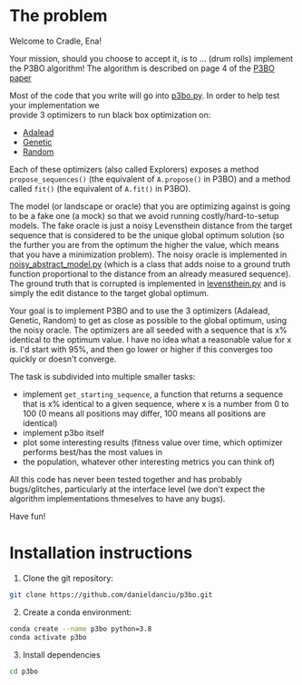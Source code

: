 # The problem
Welcome to Cradle, Ena!

Your mission, should you choose to accept it, is to ... (drum rolls) implement the P3BO algorithm! The algorithm
is described on page 4 of the [P3BO paper](https://arxiv.org/pdf/2006.03227.pdf)

Most of the code that you write will go into [p3bo.py](p3bo.py). In order to help test your implementation we  
provide 3 optimizers to run black box optimization on:

- [Adalead](flexs/optimizers/adalead.py)
- [Genetic](flexs/optimizers/genetic_algorithm.py)
- [Random]((flexs/optimizers/random.py))

Each of these optimizers (also called Explorers) exposes a method `propose_sequences()` (the equivalent of `A.propose()`
in P3BO) and a method called `fit()` (the equivalent of `A.fit()` in P3BO).

The model (or landscape or oracle) that you are optimizing against is going to be a fake one (a mock) so that we avoid
running costly/hard-to-setup models. The fake oracle is just a noisy Levensthein distance from the target sequence that
is considered to be the unique global optimum solution (so the further you are from the optimum the higher the value,
which means that you have a minimization problem). The noisy oracle is implemented in
[noisy_abstract_model.py](flexs/models/noisy_abstract_model.py) (which is a class that adds noise to a ground truth
function proportional to the distance from an already measured sequence). The ground truth that is corrupted is
implemented in [levensthein.py](flexs/models/levensthein.py) and is simply the edit distance to the target global
optimum.

Your goal is to implement P3BO and to use the 3 optimizers (Adalead, Genetic, Random) to get as close as possible to the
global optimum, using the noisy oracle. The optimizers are all seeded with a sequence that is x% identical to the
optimum value. I have no idea what a reasonable value for x is. I'd start with 95%, and then go lower or higher if this
converges too quickly or doesn't converge.

The task is subdivided into multiple smaller tasks:

* implement `get_starting_sequence`, a function that returns a sequence that is x% identical to a given sequence, where
  x is a number from 0 to 100 (0 means all positions may differ, 100 means all positions are identical)
* implement p3bo itself
* plot some interesting results (fitness value over time, which optimizer performs best/has the most values in
* the population, whatever other interesting metrics you can think of)

All this code has never been tested together and has probably bugs/glitches, particularly at the interface level
(we don't expect the algorithm implementations thmeselves to have any bugs).

Have fun!

# Installation instructions
1. Clone the git repository:
```bash
git clone https://github.com/danieldanciu/p3bo.git
```
2. Create a conda environment:
```bash
conda create --name p3bo python=3.8
conda activate p3bo
```

3. Install dependencies
```bash
cd p3bo

```